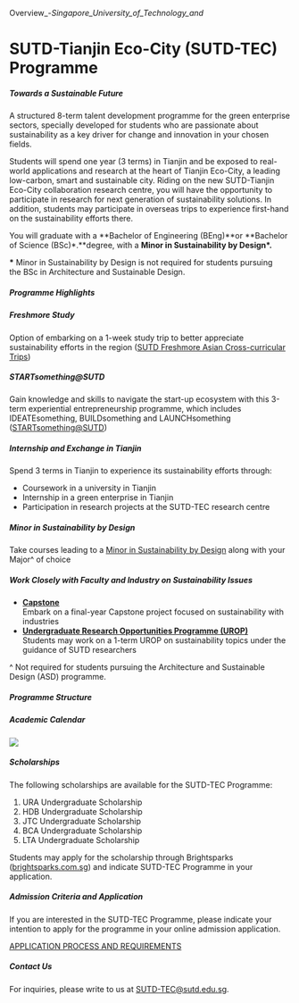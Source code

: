 Overview_-_Singapore_University_of_Technology_and_



SUTD-Tianjin Eco-City (SUTD-TEC) Programme
==========================================

##### Towards a Sustainable Future

A structured 8-term talent development programme for the green enterprise sectors, specially developed for students who are passionate about sustainability as a key driver for change and innovation in your chosen fields.

Students will spend one year (3 terms) in Tianjin and be exposed to real-world applications and research at the heart of Tianjin Eco-City, a leading low-carbon, smart and sustainable city. Riding on the new SUTD-Tianjin Eco-City collaboration research centre, you will have the opportunity to participate in research for next generation of sustainability solutions. In addition, students may participate in overseas trips to experience first-hand on the sustainability efforts there.

You will graduate with a **Bachelor of Engineering (BEng)**or **Bachelor of Science (BSc)\*.**degree, with a **Minor in Sustainability by Design\*.**

**\*** Minor in Sustainability by Design is not required for students pursuing the BSc in Architecture and Sustainable Design.

##### **Programme Highlights**

##### Freshmore Study

Option of embarking on a 1-week study trip to better appreciate sustainability efforts in the region ([SUTD Freshmore Asian Cross-curricular Trips](https://www.sutd.edu.sg/Student-Development/Global/SUTD-FACT))

##### STARTsomething@SUTD

Gain knowledge and skills to navigate the start-up ecosystem with this 3-term experiential entrepreneurship programme, which includes IDEATEsomething, BUILDsomething and LAUNCHsomething ([STARTsomething@SUTD](https://sutd.edu.sg/Student-Development/Entrepreneurship/Programmes))

##### Internship and Exchange in Tianjin

Spend 3 terms in Tianjin to experience its sustainability efforts through:

* Coursework in a university in Tianjin
* Internship in a green enterprise in Tianjin
* Participation in research projects at the SUTD-TEC research centre

##### Minor in Sustainability by Design

Take courses leading to a [Minor in Sustainability by Design](https://smt.sutd.edu.sg/education/undergraduate/minor-programme/sustainability-by-design-minor/) along with your Major^ of choice

##### Work Closely with Faculty and Industry on Sustainability Issues

* [**Capstone**](https://www.sutd.edu.sg/Student-Development/Capstone-Programme/For-Students)  
  Embark on a final-year Capstone project focused on sustainability with industries
* [**Undergraduate Research Opportunities Programme (UROP)**](https://www.sutd.edu.sg/Student-Development/Undergrad-Opportunities-Programme/UROP)  
  Students may work on a 1-term UROP on sustainability topics under the guidance of SUTD researchers

^ Not required for students pursuing the Architecture and Sustainable Design (ASD) programme.

##### **Programme Structure**

##### Academic Calendar

![](https://www.sutd.edu.sg/wp-content/uploads/2024/10/SUTD-TECcalendar_20240327.png)

##### **Scholarships**

The following scholarships are available for the SUTD-TEC Programme:

1. URA Undergraduate Scholarship
2. HDB Undergraduate Scholarship
3. JTC Undergraduate Scholarship
4. BCA Undergraduate Scholarship
5. LTA Undergraduate Scholarship

Students may apply for the scholarship through Brightsparks ([brightsparks.com.sg](https://brightsparks.com.sg/)) and indicate SUTD-TEC Programme in your application.

##### **Admission Criteria and Application**

If you are interested in the SUTD-TEC Programme, please indicate your intention to apply for the programme in your online admission application.

[APPLICATION PROCESS AND REQUIREMENTS](/)

##### Contact Us

For inquiries, please write to us at [SUTD-TEC@sutd.edu.sg](mailto:SUTD-TEC@sutd.edu.sg).

